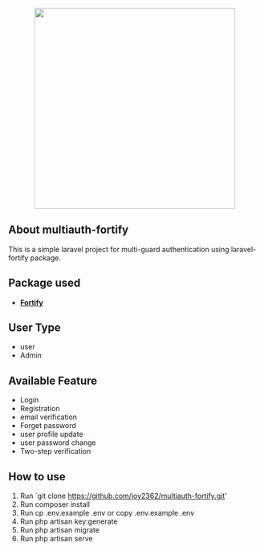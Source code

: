 <p align="center"><a href="https://laravel.com" target="_blank"><img src="https://raw.githubusercontent.com/laravel/art/master/logo-lockup/5%20SVG/2%20CMYK/1%20Full%20Color/laravel-logolockup-cmyk-red.svg" width="400"></a></p>

## About multiauth-fortify

This is a simple laravel project for multi-guard authentication using laravel-fortify package.

## Package used
- **[Fortify](https://github.com/laravel/fortify)**

## User Type 
- user
- Admin
## Available Feature
- Login
- Registration
- email verification 
- Forget password
- user profile update
- user password change
- Two-step verification 

## How to use 
1. Run `git clone https://github.com/joy2362/multiauth-fortify.git'
2. Run composer install
3. Run cp .env.example .env or copy .env.example .env
4. Run php artisan key:generate
5. Run php artisan migrate
6. Run php artisan serve
